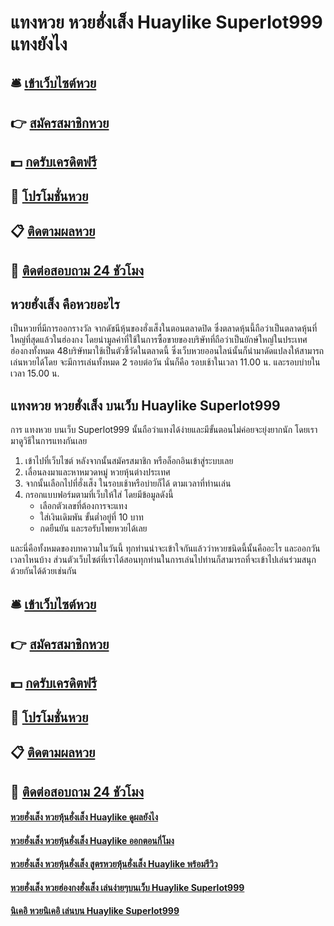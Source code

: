 # แทงหวย หวยฮั่งเส็ง Huaylike Superlot999 แทงยังไง

## 🛎 [เข้าเว็บไซต์หวย](https://bit.ly/3qHsLo2)
## 👉 [สมัครสมาชิกหวย](https://bit.ly/3qHsLo2)
## 💵 [กดรับเครดิตฟรี](https://bit.ly/3S7e7md)
## 👑 [โปรโมชั่นหวย](https://bit.ly/3S7e7md)
## 📋 [ติดตามผลหวย](https://bit.ly/3S7e7md)
## 📱 [ติดต่อสอบถาม 24 ชัวโมง](https://bit.ly/3S7e7md)

## หวยฮั่งเส็ง คือหวยอะไร
เป็นหวยที่มีการออกรางวัล จากดัชนีหุ้นของฮั่งเส็งในตอนตลาดปิด ซึ่งตลาดหุ้นนี้ถือว่าเป็นตลาดหุ้นที่ใหญ่ที่สุดแล้วในฮ่องกง โดยนำมูลค่าที่ใช้ในการซื้อขายของบริษัทที่ถือว่าเป็นยักษ์ใหญ่ในประเทศฮ่องกงทั้งหมด 48บริษัทมาใช้เป็นตัวชี้วัดในตลาดนี้ ซึ่งเว็บหวยออนไลน์นั้นก็นำมาดัดแปลงให้สามารถเล่นหวยได้โดย จะมีการเล่นทั้งหมด 2 รอบต่อวัน นั่นก็คือ รอบเช้าในเวลา 11.00 น. และรอบบ่ายในเวลา 15.00 น.

## แทงหวย หวยฮั่งเส็ง บนเว็บ Huaylike Superlot999
การ แทงหวย บนเว็บ Superlot999 นั้นถือว่าแทงได้ง่ายและมีขั้นตอนไม่ค่อยจะยุ่งยากนัก โดยเรามาดูวิธีในการแทงกันเลย
1. เข้าไปที่เว็บไซต์ หลังจากนั้นสมัครสมาชิก หรือล็อกอินเข้าสู่ระบบเลย
2. เลื่อนลงมาและหาหมวดหมู่ หวยหุ้นต่างประเทศ
3. จากนั้นเลือกไปที่ฮั่งเส็ง ในรอบเช้าหรือบ่ายก็ได้ ตามเวลาที่ท่านเล่น
4. กรอกแบบฟอร์มตามที่เว็บให้ใส่ โดยมีข้อมูลดังนี้
	- เลือกตัวเลขที่ต้องการจะแทง
	- ใส่เงินเดิมพัน ขั้นต่ำอยู่ที่ 10 บาท
	- กดยืนยัน และรอรับโพยหวยได้เลย

และนี่คือทั้งหมดของบทความในวันนี้ ทุกท่านน่าจะเข้าใจกันแล้วว่าหวยชนิดนี้นั้นคืออะไร และออกวันเวลาไหนบ้าง ส่วนตัวเว็บไซต์ที่เราได้สอนทุกท่านในการเล่นไปท่านก็สามารถที่จะเข้าไปเล่นร่วมสนุกด้วยกันได้ด้วยเช่นกัน

## 🛎 [เข้าเว็บไซต์หวย](https://bit.ly/3qHsLo2)
## 👉 [สมัครสมาชิกหวย](https://bit.ly/3qHsLo2)
## 💵 [กดรับเครดิตฟรี](https://bit.ly/3S7e7md)
## 👑 [โปรโมชั่นหวย](https://bit.ly/3S7e7md)
## 📋 [ติดตามผลหวย](https://bit.ly/3S7e7md)
## 📱 [ติดต่อสอบถาม 24 ชัวโมง](https://bit.ly/3S7e7md)

#### [หวยฮั่งเส็ง หวยหุ้นฮั่งเส็ง Huaylike ดูผลยังไง](https://atom.io/themes/หวยฮั่งเส็ง%20หวยหุ้นฮั่งเส็ง%20Huaylike%20ดูผลยังไง)
#### [หวยฮั่งเส็ง หวยหุ้นฮั่งเส็ง Huaylike ออกตอนกี่โมง](https://atom.io/themes/หวยฮั่งเส็ง%20หวยหุ้นฮั่งเส็ง%20Huaylike%20ออกตอนกี่โมง)
#### [หวยฮั่งเส็ง หวยหุ้นฮั่งเส็ง สูตรหวยหุ้นฮั่งเส็ง Huaylike พร้อมรีวิว](https://atom.io/themes/หวยฮั่งเส็ง%20หวยหุ้นฮั่งเส็ง%20สูตรหวยหุ้นฮั่งเส็ง%20Huaylike%20พร้อมรีวิว)
#### [หวยฮั่งเส็ง หวยฮ่องกงฮั่งเส็ง เล่นง่ายๆบนเว็บ Huaylike Superlot999](https://atom.io/themes/หวยฮั่งเส็ง%20หวยฮ่องกงฮั่งเส็ง%20เล่นง่ายๆบนเว็บ%20Huaylike%20Superlot999)
#### [นิเคอิ หวยนิเคอิ เล่นบน Huaylike Superlot999](https://atom.io/themes/นิเคอิ%20หวยนิเคอิ%20เล่นบน%20Huaylike%20Superlot999)